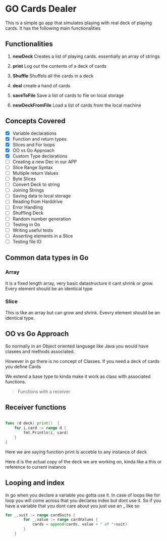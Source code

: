 # GO Cards Dealer

This is a simple go app that simulates playing with real deck of playing cards. It has the following main functionalities

## Functionalities

1. **newDeck** Creates a list of playing cards. essentially an array of strings

2. **print** Log out the contents of a deck of cards

3. **Shuffle** Shuffels all the cards in a deck

4. **deal** create a hand of cards

5. **saveToFile** Save a list of cards to file on local storage

6. **newDeckFromFile** Load a list of cards from the local machine

## Concepts Covered

- [X] Variable declarations
- [X] Function and return types
- [X] Slices and For loops
- [X] OO vs Go Approach
- [X] Custom Type declarations
- [ ]  Creating a new Dec in our APP
- [ ] Slice Range Syntax
- [ ] Multiple return Values
- [ ] Byte Slices
- [ ] Convert Deck to string
- [ ] Joining Strings
- [ ] Saving data to local storage
- [ ] Reading from Harddrive
- [ ] Error Handling
- [ ] Shuffling Deck
- [ ] Random number generation
- [ ] Testing in Go
- [ ] Writing useful tests
- [ ] Asserting elements in a Slice
- [ ] Testing file IO

## Common data types in Go

### Array

It is a fixed length array, very basic datastructure it cant shrink or grow. Every element should be an identical type

### Slice

This is like an array but can grow and shrink. Evevry element should be an identical type.

## OO vs Go Approach

So normally in an Object oriented language like Java you would have clasees and methods associated. 

However in go there is no concept of Classes. If you need a deck of cards you define Cards

We extend a base type to kinda make it work as class with associated functions.

> Functions with a receiver

## Receiver functions

```go

func (d deck) print()  {
	for i,card := range d {
		fmt.Println(i, card)
	}
}
```

Here we are saying function print is acceble to any instance of deck

Here d is the actual copy of the deck we are working on, kinda like a this or reference to current instance

## Looping and index

In go when you declare a variable you gotta use it. In case of loops like for loop you will come across that you declarea index but dont use it. So if you have a variable that you dont care about you just use an _ like so 

```go
for _,suit := range cardSuits {
		for _,value := range cardValues {
			cards = append(cards, value + " of "+suit)
		}
	}
```